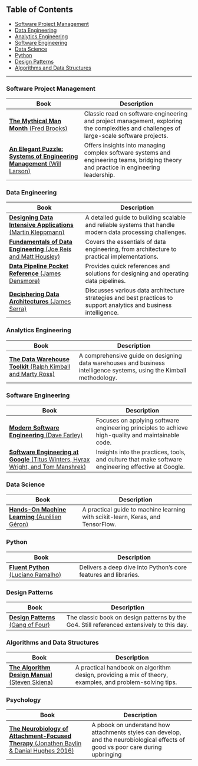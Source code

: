 ## Table of Contents

- [Software Project Management](#software-project-management)
- [Data Engineering](#data-engineering)
- [Analytics Engineering](#analytics-engineering)
- [Software Engineering](#software-engineering)
- [Data Science](#data-science)
- [Python](#python)
- [Design Patterns](#design-patterns)
- [Algorithms and Data Structures](#algorithms-and-data-structures)

<hr>

### Software Project Management

| Book | Description |
| --- | --- |
| [**The Mythical Man Month** (Fred Brooks)](https://www.amazon.co.uk/Mythical-Man-Month-Software-Engineering-Anniversary/dp/0201835959) | Classic read on software engineering and project management, exploring the complexities and challenges of large-scale software projects. |
| [**An Elegant Puzzle: Systems of Engineering Management** (Will Larson)](https://amzn.eu/d/dBW3hsH) | Offers insights into managing complex software systems and engineering teams, bridging theory and practice in engineering leadership. |

### Data Engineering

| Book | Description |
| --- | --- |
| [**Designing Data Intensive Applications** (Martin Kleppmann)](https://amzn.eu/d/eCGGh5H) | A detailed guide to building scalable and reliable systems that handle modern data processing challenges. |
| [**Fundamentals of Data Engineering** (Joe Reis and Matt Housley)](https://amzn.eu/d/1wZJl9N) | Covers the essentials of data engineering, from architecture to practical implementations. |
| [**Data Pipeline Pocket Reference** (James Densmore)](https://amzn.eu/d/3CJOkUC) | Provides quick references and solutions for designing and operating data pipelines. |
| [**Deciphering Data Architectures** (James Serra)](https://amzn.eu/d/8L31vxI) | Discusses various data architecture strategies and best practices to support analytics and business intelligence. |

### Analytics Engineering

| Book | Description |
| --- | --- |
| [**The Data Warehouse Toolkit** (Ralph Kimball and Marty Ross)](https://amzn.eu/d/4Vyk65Z) | A comprehensive guide on designing data warehouses and business intelligence systems, using the Kimball methodology. |

### Software Engineering

| Book | Description |
| --- | --- |
| [**Modern Software Engineering** (Dave Farley)](https://amzn.eu/d/6RnKzgQ) | Focuses on applying software engineering principles to achieve high-quality and maintainable code. |
| [**Software Engineering at Google** (Titus Winters, Hyrax Wright, and Tom Manshrek)](https://amzn.eu/d/cvHEL7L) | Insights into the practices, tools, and culture that make software engineering effective at Google. |

### Data Science

| Book | Description |
| --- | --- |
| [**Hands-On Machine Learning** (Aurélien Géron)](https://amzn.eu/d/5eYhNwD) | A practical guide to machine learning with scikit-learn, Keras, and TensorFlow. |

### Python

| Book | Description |
| --- | --- |
| [**Fluent Python** (Luciano Ramalho)](https://amzn.eu/d/54AVkgU) | Delivers a deep dive into Python’s core features and libraries. |

### Design Patterns

| Book | Description |
| --- | --- |
| [**Design Patterns** (Gang of Four)](https://amzn.eu/d/h0nr76L) | The classic book on design patterns by the Go4. Still referenced extensively to this day. |

### Algorithms and Data Structures

| Book | Description |
| --- | --- |
| [**The Algorithm Design Manual** (Steven Skiena)](https://amzn.eu/d/61xNhDt) | A practical handbook on algorithm design, providing a mix of theory, examples, and problem-solving tips. |

### Psychology

| Book | Description |
| --- | --- |
| [**The Neurobiology of Attachment-Focused Therapy** (Jonathen Baylin & Danial Hughes 2016)](https://www.amazon.co.uk/Neurobiology-Attachment-Focused-Therapy-Adolescents-Interpersonal/dp/0393711048) | A pbook on understand how attachments styles can develop, and the neurobiological effects of good vs poor care during upbringing |

